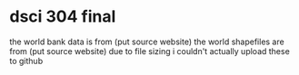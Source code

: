 # dsci 304 final
the world bank data is from (put source website)
the world shapefiles are from (put source website)
due to file sizing i couldn't actually upload these to github 

